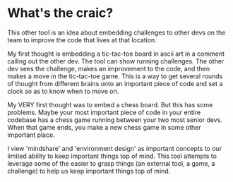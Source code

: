 # What's the craic?

This other tool is an idea about embedding challenges to other devs on the team to improve the code that lives at that location.

My first thought is embedding a tic-tac-toe board in ascii art in a comment calling out the other dev. The tool can show running challenges. The other dev sees the challenge, makes an improvement to the code, and then makes a move in the tic-tac-toe game. This is a way to get several rounds of thought from different brains onto an important piece of code and set a clock so as to know when to move on.

My VERY first thought was to embed a chess board. But this has some problems. Maybe your most important piece of code in your entire codebase has a chess game running between your two most senior devs. When that game ends, you make a new chess game in some other important place. 

I view 'mindshare' and 'environment design' as important concepts to our limited ability to keep important things top of mind. This tool attempts to leverage some of the easier to grasp things (an external tool, a game, a challenge) to help us keep important things top of mind.